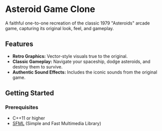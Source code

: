 # Asteroid Game Clone

A faithful one-to-one recreation of the classic 1979 "Asteroids" arcade game, capturing its original look, feel, and gameplay.

## Features

- **Retro Graphics:** Vector-style visuals true to the original.
- **Classic Gameplay:** Navigate your spaceship, dodge asteroids, and destroy them to survive.
- **Authentic Sound Effects:** Includes the iconic sounds from the original game.

## Getting Started

### Prerequisites

- C++11 or higher
- [SFML](https://www.sfml-dev.org/) (Simple and Fast Multimedia Library)
